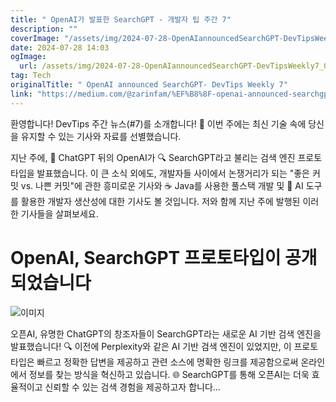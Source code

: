```yaml
---
title: " OpenAI가 발표한 SearchGPT - 개발자 팁 주간 7"
description: ""
coverImage: "/assets/img/2024-07-28-OpenAIannouncedSearchGPT-DevTipsWeekly7_0.png"
date: 2024-07-28 14:03
ogImage: 
  url: /assets/img/2024-07-28-OpenAIannouncedSearchGPT-DevTipsWeekly7_0.png
tag: Tech
originalTitle: " OpenAI announced SearchGPT- DevTips Weekly 7"
link: "https://medium.com/@zarinfam/%EF%B8%8F-openai-announced-searchgpt-devtips-weekly-7-1ba7f29ccf41"
---
```



환영합니다! DevTips 주간 뉴스(#7)를 소개합니다! 📰 이번 주에는 최신 기술 속에 당신을 유지할 수 있는 기사와 자료를 선별했습니다.

지난 주에, 🤖 ChatGPT 뒤의 OpenAI가 🔍 SearchGPT라고 불리는 검색 엔진 프로토 타입을 발표했습니다. 이 큰 소식 외에도, 개발자들 사이에서 논쟁거리가 되는 "좋은 커밋 vs. 나쁜 커밋"에 관한 흥미로운 기사와 ☕ Java를 사용한 풀스택 개발 및 💫 AI 도구를 활용한 개발자 생산성에 대한 기사도 볼 것입니다. 저와 함께 지난 주에 발행된 이러한 기사들을 살펴보세요.

# OpenAI, SearchGPT 프로토타입이 공개되었습니다

![이미지](/assets/img/2024-07-28-OpenAIannouncedSearchGPT-DevTipsWeekly7_0.png)

<div class="content-ad"></div>

오픈AI, 유명한 ChatGPT의 창조자들이 SearchGPT라는 새로운 AI 기반 검색 엔진을 발표했습니다! 🔍 이전에 Perplexity와 같은 AI 기반 검색 엔진이 있었지만, 이 프로토타입은 빠르고 정확한 답변을 제공하고 관련 소스에 명확한 링크를 제공함으로써 온라인에서 정보를 찾는 방식을 혁신하고 있습니다. 🌐 SearchGPT를 통해 오픈AI는 더욱 효율적이고 신뢰할 수 있는 검색 경험을 제공하고자 합니다...
